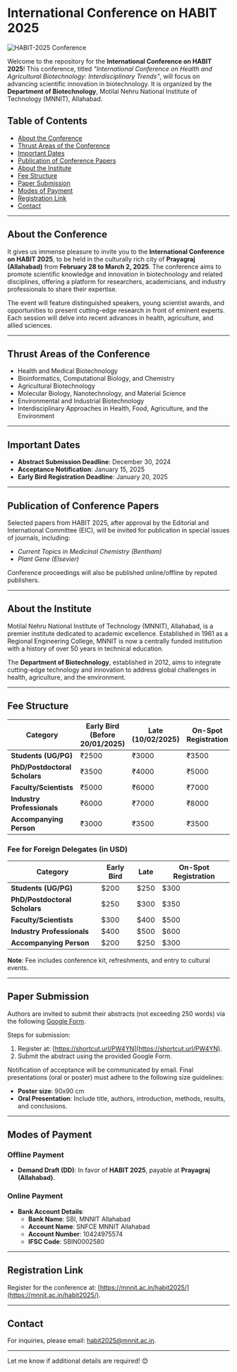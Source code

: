 # International Conference on HABIT 2025

![HABIT-2025 Conference](https://github.com/user-attachments/assets/273d1a98-4500-4123-a169-055eb774ca12)



Welcome to the repository for the **International Conference on HABIT 2025**! This conference, titled *"International Conference on Health and Agricultural Biotechnology: Interdisciplinary Trends"*, will focus on advancing scientific innovation in biotechnology. It is organized by the **Department of Biotechnology**, Motilal Nehru National Institute of Technology (MNNIT), Allahabad.

## Table of Contents

- [About the Conference](#about-the-conference)
- [Thrust Areas of the Conference](#thrust-areas-of-the-conference)
- [Important Dates](#important-dates)
- [Publication of Conference Papers](#publication-of-conference-papers)
- [About the Institute](#about-the-institute)
- [Fee Structure](#fee-structure)
- [Paper Submission](#paper-submission)
- [Modes of Payment](#modes-of-payment)
- [Registration Link](#registration-link)
- [Contact](#contact)

---

## About the Conference

It gives us immense pleasure to invite you to the **International Conference on HABIT 2025**, to be held in the culturally rich city of **Prayagraj (Allahabad)** from **February 28 to March 2, 2025**. The conference aims to promote scientific knowledge and innovation in biotechnology and related disciplines, offering a platform for researchers, academicians, and industry professionals to share their expertise.

The event will feature distinguished speakers, young scientist awards, and opportunities to present cutting-edge research in front of eminent experts. Each session will delve into recent advances in health, agriculture, and allied sciences.

---

## Thrust Areas of the Conference

- Health and Medical Biotechnology
- Bioinformatics, Computational Biology, and Chemistry
- Agricultural Biotechnology
- Molecular Biology, Nanotechnology, and Material Science
- Environmental and Industrial Biotechnology
- Interdisciplinary Approaches in Health, Food, Agriculture, and the Environment

---

## Important Dates

- **Abstract Submission Deadline**: December 30, 2024  
- **Acceptance Notification**: January 15, 2025  
- **Early Bird Registration Deadline**: January 20, 2025  

---

## Publication of Conference Papers

Selected papers from HABIT 2025, after approval by the Editorial and International Committee (EIC), will be invited for publication in special issues of journals, including:

- *Current Topics in Medicinal Chemistry (Bentham)*
- *Plant Gene (Elsevier)*

Conference proceedings will also be published online/offline by reputed publishers.

---

## About the Institute

Motilal Nehru National Institute of Technology (MNNIT), Allahabad, is a premier institute dedicated to academic excellence. Established in 1961 as a Regional Engineering College, MNNIT is now a centrally funded institution with a history of over 50 years in technical education. 

The **Department of Biotechnology**, established in 2012, aims to integrate cutting-edge technology and innovation to address global challenges in health, agriculture, and the environment.

---

## Fee Structure

| **Category**                        | **Early Bird (Before 20/01/2025)** | **Late (10/02/2025)** | **On-Spot Registration** |
|-------------------------------------|------------------------------------|-----------------------|--------------------------|
| **Students (UG/PG)**                | ₹2500                              | ₹3000                 | ₹3500                   |
| **PhD/Postdoctoral Scholars**       | ₹3500                              | ₹4000                 | ₹5000                   |
| **Faculty/Scientists**              | ₹5000                              | ₹6000                 | ₹7000                   |
| **Industry Professionals**          | ₹6000                              | ₹7000                 | ₹8000                   |
| **Accompanying Person**             | ₹3000                              | ₹3500                 | ₹3500                   |

### Fee for Foreign Delegates (in USD)

| **Category**                        | **Early Bird** | **Late** | **On-Spot Registration** |
|-------------------------------------|----------------|----------|--------------------------|
| **Students (UG/PG)**                | $200           | $250     | $300                    |
| **PhD/Postdoctoral Scholars**       | $250           | $300     | $350                    |
| **Faculty/Scientists**              | $300           | $400     | $500                    |
| **Industry Professionals**          | $400           | $500     | $600                    |
| **Accompanying Person**             | $200           | $250     | $300                    |

**Note**: Fee includes conference kit, refreshments, and entry to cultural events.

---

## Paper Submission

Authors are invited to submit their abstracts (not exceeding 250 words) via the following [Google Form](https://forms.gle/nupHfwqcnicCd7U8A).  

Steps for submission:
1. Register at: [https://shortcut.url/PW4YN](https://shortcut.url/PW4YN).
2. Submit the abstract using the provided Google Form.

Notification of acceptance will be communicated by email. Final presentations (oral or poster) must adhere to the following size guidelines:
- **Poster size**: 90x90 cm  
- **Oral Presentation**: Include title, authors, introduction, methods, results, and conclusions.

---

## Modes of Payment

### Offline Payment
- **Demand Draft (DD)**: In favor of **HABIT 2025**, payable at **Prayagraj (Allahabad)**.

### Online Payment
- **Bank Account Details**:
    - **Bank Name**: SBI, MNNIT Allahabad  
    - **Account Name**: SNFCE MNNIT Allahabad  
    - **Account Number**: 10424975574  
    - **IFSC Code**: SBIN0002580  

---

## Registration Link

Register for the conference at: [https://mnnit.ac.in/habit2025/](https://mnnit.ac.in/habit2025/).

---

## Contact

For inquiries, please email: [habit2025@mnnit.ac.in](mailto:habit2025@mnnit.ac.in).

---

Let me know if additional details are required! 😊
